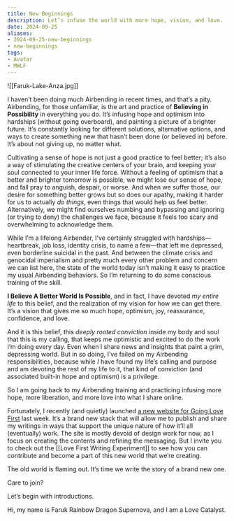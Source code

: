 ```yaml
---
title: New Beginnings
description: Let’s infuse the world with more hope, vision, and love.
date: 2024-09-25
aliases:
- 2024-09-25-new-beginnings
- new-beginnings
tags:
- Avatar
- MWLF
---
```


![[Faruk-Lake-Anza.jpg]]

I haven’t been doing much Airbending in recent times, and that’s a pity. Airbending, for those unfamiliar, is the art and practice of **Believing in Possibility** in everything you do. It’s infusing hope and optimism into hardships (without going overboard), and painting a picture of a brighter future. It’s constantly looking for different solutions, alternative options, and ways to create something new that hasn’t been done (or believed in) before. It’s about not giving up, no matter what.

Cultivating a sense of hope is not just a good practice to feel better; it’s also a way of stimulating the creative centers of your brain, and keeping your soul connected to your inner life force. Without a feeling of optimism that a better and brighter tomorrow is possible, we might lose our sense of hope, and fall pray to anguish, despair, or worse. And when we suffer those, our desire for something better grows but so does our apathy, making it harder for us to actually *do things*, even things that would help us feel better. Alternatively, we might find ourselves numbing and bypassing and ignoring (or trying to deny) the challenges we face, because it feels too scary and overwhelming to acknowledge them.

While I’m a lifelong Airbender, I’ve certainly struggled with hardships—heartbreak, job loss, identity crisis, to name a few—that left me depressed, even borderline suicidal in the past.  And between the climate crisis and genocidal imperialism and pretty much every other problem and concern we can list here, the state of the world today isn’t making it easy to practice my usual Airbending behaviors. So I’m returning to do some conscious training of the skill.

**I Believe A Better World Is Possible**, and in fact, I have devoted *my entire life* to this belief, and the realization of my vision for how we can get there. It’s a vision that gives me so much hope, optimism, joy, reassurance, confidence, and love.

And it is this belief, this *deeply rooted conviction* inside my body and soul that this is my calling, that keeps me optimistic and excited to do the work I’m doing every day. Even when I share news and insights that paint a grim, depressing world. But in so doing, I’ve failed on my Airbending responsibilities, because while *I* have found my life’s calling and purpose and am devoting the rest of my life to it, that kind of conviction (and associated built-in hope and optimism) is a privilege.

So I am going back to my Airbending training and practicing infusing more hope, more liberation, and more love into what I share online.

Fortunately, I recently (and quietly) launched [a new website for Going Love First](https://goinglovefirst.com/) last week. It’s a brand new stack that will allow me to publish and share my writings in ways that support the unique nature of how it’ll all (eventually) work. The site is mostly devoid of design work for now, as I focus on creating the contents and refining the messaging. But I invite you to check out the [[Love First Writing Experiment]] to see how you can contribute and become a part of this new world that we’re creating. 

The old world is flaming out. It’s time we write the story of a brand new one. 

Care to join?

Let’s begin with introductions.

Hi, my name is Faruk Rainbow Dragon Supernova, and I am a Love Catalyst.
